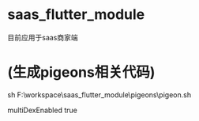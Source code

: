 # saas_flutter_module
目前应用于saas商家端

# (生成pigeons相关代码)
sh F:\workspace\saas_flutter_module\pigeons\pigeon.sh

multiDexEnabled true